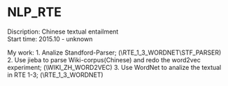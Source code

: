 # NLP_RTE

Discription: Chinese textual entailment</br>
Start time: 2015.10 - unknown

My work: 1. Analize Standford-Parser;
            (\RTE_1_3_WORDNET\STF_PARSER)
         2. Use jieba to parse Wiki-corpus(Chinese) and redo the word2vec experiment;
            (\WIKI_ZH_WORD2VEC)
         3. Use WordNet to analize the textual in RTE 1-3;
            (\RTE_1_3_WORDNET)

